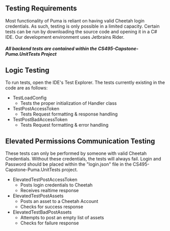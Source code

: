 ## Testing Requirements
Most functionality of Puma is reliant on having valid Cheetah login credentials. As such, testing is only possible in a limited capacity.
Certain tests can be run by downloading the source code and opening it in a C# IDE. Our development environment uses Jetbrains Rider.

##### All backend tests are contained within the CS495-Capstone-Puma.UnitTests Project

## Logic Testing
To run tests, open the IDE's Test Explorer. The tests currently existing in the code are as follows:
- TestLoadConfig 
  - Tests the proper initialization of Handler class
- TestPostAccessToken 
  - Tests Request formatting & response handling
- TestPostBadAccessToken 
  - Tests Request formatting & error handling

## Elevated Permissions Communication Testing
These tests can only be performed by someone with valid Cheetah Credentials. 
Without these credentials, the tests will always fail.
Login and Password should be placed within the "login.json" file in the CS495-Capstone-Puma.UnitTests project.

- ElevatedTestPostAccessToken
  - Posts login credentials to Cheetah
  - Receives realtime response
- ElevatedTestPostAssets
  - Posts an asset to a Cheetah Account
  - Checks for success response
- ElevatedTestBadPostAssets
  - Attempts to post an empty list of assets
  - Checks for failure response
